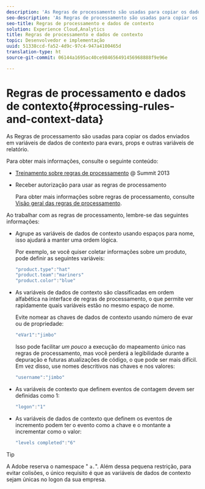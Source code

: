 ```yaml
---
description: 'As Regras de processamento são usadas para copiar os dados enviados em variáveis de dados de contexto para evars, props e outras variáveis de relatório. '
seo-description: 'As Regras de processamento são usadas para copiar os dados enviados em variáveis de dados de contexto para evars, props e outras variáveis de relatório. '
seo-title: Regras de processamento e dados de contexto
solution: Experience Cloud,Analytics
title: Regras de processamento e dados de contexto
topic: Desenvolvedor e implementação
uuid: 51338ccd-fa52-4d9c-97c4-947a4100465d
translation-type: ht
source-git-commit: 06144a1695ac40ce984656491456968888f9e96e

---
```



# Regras de processamento e dados de contexto{#processing-rules-and-context-data}

As Regras de processamento são usadas para copiar os dados enviados em variáveis de dados de contexto para evars, props e outras variáveis de relatório. 

Para obter mais informações, consulte o seguinte conteúdo:

* [Treinamento sobre regras de processamento](https://tv.adobe.com/embed/1181/16506/) @ Summit 2013
* Receber autorização para usar as regras de processamento

   Para obter mais informações sobre regras de processamento, consulte [Visão geral das regras de processamento](https://docs.adobe.com/content/help/pt-BR/analytics/admin/admin-tools/processing-rules/processing-rules.html).

Ao trabalhar com as regras de processamento, lembre-se das seguintes informações:

* Agrupe as variáveis de dados de contexto usando espaços para nome, isso ajudará a manter uma ordem lógica.

   Por exemplo, se você quiser coletar informações sobre um produto, pode definir as seguintes variáveis:

   ```js
   "product.type":"hat" 
   "product.team":"mariners" 
   "product.color":"blue"
   ```

* As variáveis de dados de contexto são classificadas em ordem alfabética na interface de regras de processamento, o que permite ver rapidamente quais variáveis estão no mesmo espaço de nome.

   Evite nomear as chaves de dados de contexto usando número de evar ou de propriedade:

   ```js
   "eVar1":"jimbo"
   ```

   Isso pode facilitar *um pouco* a execução do mapeamento único nas regras de processamento, mas você perderá a legibilidade durante a depuração e futuras atualizações de código, o que pode ser mais difícil. Em vez disso, use nomes descritivos nas chaves e nos valores:

   ```js
   "username":"jimbo"
   ```

* As variáveis de contexto que definem eventos de contagem devem ser definidas como 1:

   ```js
   "logon":"1"
   ```

* As variáveis de dados de contexto que definem os eventos de incremento podem ter o evento como a chave e o montante a incrementar como o valor:

   ```js
   "levels completed":"6"
   ```

>[!TIP]
>
>A Adobe reserva o namespace " `a.`". Além dessa pequena restrição, para evitar colisões, o único requisito é que as variáveis de dados de contexto sejam únicas no logon da sua empresa.

